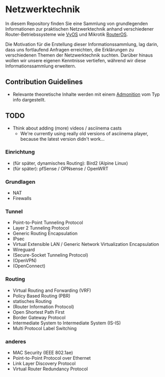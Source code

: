 # Netzwerktechnik

In diesem Repository finden Sie eine Sammlung von grundlegenden Informationen zur praktischen Netzwerktechnik anhand
verschiedener Router-Betriebssysteme wie [VyOS](https://docs.vyos.io/) und
Mikrotik [RouterOS](https://help.mikrotik.com/docs/display/ROS/RouterOS).

Die Motivation für die Erstellung dieser Informationssammlung, lag darin, dass uns fortlaufend Anfragen erreichten, die
Erklärungen zu verschiedenen Themen der Netzwerktechnik suchten. Darüber hinaus wollen wir unsere eigenen Kenntnisse
vertiefen, während wir diese Informationssammlung erweitern.

## Contribution Guidelines
- Relevante theoretische Inhalte werden mit einem [Admonition](https://squidfunk.github.io/mkdocs-material/reference/admonitions/) vom Typ info dargestellt.

## TODO
- Think about adding (more) videos / asciinema casts
  - We're currently using really old versions of asciinema player, because the latest version didn't work... 

### Einrichtung
* (für später, dynamisches Routing): Bird2 (Alpine Linux)
* (für später): pfSense / OPNsense / OpenWRT

### Grundlagen
* NAT
* Firewalls

### Tunnel
* Point-to-Point Tunneling Protocol
* Layer 2 Tunneling Protocol
* Generic Routing Encapsulation
* IPsec
* Virtual Extensible LAN / Generic Network Virtualization Encapsulation
* Wireguard
* (Secure-Socket Tunneling Protocol)
* (OpenVPN)
* (OpenConnect)

### Routing
* Virtual Routing and Forwarding (VRF)
* Policy Based Routing (PBR)
* statisches Routing
* (Router Information Protocol)
* Open Shortest Path First
* Border Gateway Protocol
* Intermediate System to Intermediate System (IS-IS)
* Multi Protocol Label Switching

### anderes
* MAC Security (IEEE 802.1ae)
* Point-to-Point Protocol over Ethernet
* Link Layer Discovery Protocol
* Virtual Router Redundancy Protocol
